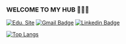 ### WELCOME TO MY HUB 👋👋👋

[![Edu. Site](https://img.shields.io/website/http/www.website.com/path/to/page.html.svg)](https://phatcvo.github.io/)
[![Gmail Badge](https://img.shields.io/badge/Gmail-d14836?style=flat-square&logo=Gmail&logoColor=white&link=mailto:vophat0607@gmail.com)](mailto:vophat0607@gmail.com)
[![Linkedin Badge](https://img.shields.io/badge/-LinkedIn-blue?style=flat-square&logo=Linkedin&logoColor=white&link=https://www.linkedin.com/in/phatcvo/)](https://www.linkedin.com/in/phatcvo/)

<!-- ![Phat's github stats](https://github-readme-stats-git-masterrstaa-rickstaa.vercel.app/api?username=phatcvo&show_icons=true&theme=tokyonight&hide=contribs,prs,issues) -->
[![Top Langs](https://github-readme-stats-git-masterrstaa-rickstaa.vercel.app/api/top-langs/?username=phatcvo&layout=compact&langs_count=8&theme=dracula)](https://github.com/phatcvo)




<!-- <a href="https://github.com//">
  <img align="center" src="https://github-readme-stats.anuraghazra1.vercel.app/api/pin/?username=" />
</a>  -->
<!--
**phatcvo/phatcvo** is a ✨ _special_ ✨ repository because its `README.md` (this file) appears on your GitHub profile.

Here are some ideas to get you started:

- 🔭 I’m currently working on ...
- 🌱 I’m currently learning ...
- 👯 I’m looking to collaborate on ...
- 🤔 I’m looking for help with ...
- 💬 Ask me about ...
- 📫 How to reach me: ...
- 😄 Pronouns: ...
- ⚡ Fun fact: ...
-->

